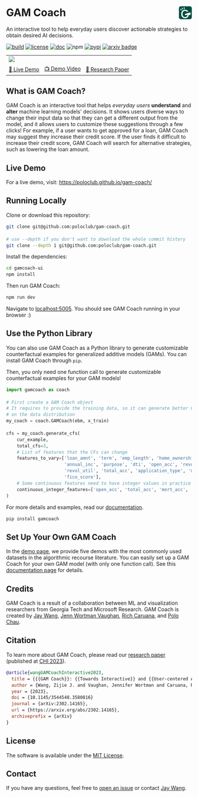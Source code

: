 # GAM Coach <a href="https://poloclub.github.io/gam-coach/"><img align="right" src="src/img/icon-gamcoach.svg" height="35"></img></a>

An interactive tool to help everyday users discover actionable strategies to obtain desired AI decisions.

[![build](https://github.com/poloclub/gam-coach/workflows/build/badge.svg)](https://github.com/poloclub/gam-coach/actions)
[![license](https://img.shields.io/badge/license-MIT-blue)](https://github.com/poloclub/gam-coach/blob/master/LICENSE)
[![doc](https://img.shields.io/badge/doc-available-blue)](https://poloclub.github.io/gam-coach/docs/gamcoach)
![npm](https://img.shields.io/npm/v/gamcoach)
[![pypi](https://img.shields.io/pypi/v/gamcoach?color=blue)](https://pypi.python.org/pypi/gamcoach)
[![arxiv badge](https://img.shields.io/badge/arXiv-2302.14165-red)](https://arxiv.org/abs/2302.14165)
<!-- [![DOI:10.1145/3491101.3519653](https://img.shields.io/badge/DOI-10.1145/3491101.3519653-blue)](https://doi.org/10.1145/3491101.3519653) -->

<table>
  <tr>
    <td colspan="4"><a href="https://poloclub.github.io/gam-coach"><img src='https://i.imgur.com/yOmEBz6.png'></a></td>
  </tr>
  <tr></tr>
  <tr>
    <td><a href="https://poloclub.github.io/timbertrek">🚀 Live Demo</a></td>
    <td><a href="https://youtu.be/ubacP34H9XE">📺 Demo Video</a></td>
    <!-- <td><a href="https://youtu.be/l1mr9z1TuAk">👨🏻‍🏫 Conference Talk</a></td> -->
    <td><a href="https://arxiv.org/abs/2302.14165">📖 Research Paper</a></td>
  </tr>
</table>

## What is GAM Coach?

GAM Coach is an interactive tool that helps *everyday users* **understand** and **alter** machine learning models' decisions.
It shows users diverse ways to change their input data so that they can get a different output from the model, and it allows users to customize these suggestions through a few clicks!
For example, if a user wants to get approved for a loan, GAM Coach may suggest they increase their credit score.
If the user finds it difficult to increase their credit score, GAM Coach will search for alternative strategies, such as lowering the loan amount.

## Live Demo

For a live demo, visit: <https://poloclub.github.io/gam-coach/>

## Running Locally

Clone or download this repository:

```bash
git clone git@github.com:poloclub/gam-coach.git

# use --depth if you don't want to download the whole commit history
git clone --depth 1 git@github.com:poloclub/gam-coach.git
```

Install the dependencies:

```bash
cd gamcoach-ui
npm install
```

Then run GAM Coach:

```bash
npm run dev
```

Navigate to [localhost:5005](https://localhost:5005). You should see GAM Coach running in your browser :)

## Use the Python Library

You can also use GAM Coach as a Python library to generate customizable counterfactual examples for generalized additive models (GAMs). You can install GAM Coach through `pip`.

Then, you only need one function call to generate customizable counterfactual examples for your GAM models!

```python
import gamcoach as coach

# First create a GAM Coach object
# It requires to provide the training data, so it can generate better CFs based
# on the data distribution
my_coach = coach.GAMCoach(ebm, x_train)

cfs = my_coach.generate_cfs(
    cur_example,
    total_cfs=3,
    # List of features that the CFs can change
    features_to_vary=['loan_amnt', 'term', 'emp_length', 'home_ownership',
                      'annual_inc', 'purpose', 'dti', 'open_acc', 'revol_bal',
                      'revol_util', 'total_acc', 'application_type', 'mort_acc',
                      'fico_score'],
    # Some continuous features need to have integer values in practice
    continuous_integer_features=['open_acc', 'total_acc', 'mort_acc', 'fico_score']
)
```

For more details and examples, read our [documentation](https://poloclub.github.io/gam-coach/docs/gamcoach).

```bash
pip install gamcoach
```

## Set Up Your Own GAM Coach

In the [demo page](https://poloclub.github.io/gam-coach), we provide five demos with the most commonly used datasets in the algorithmic recourse literature. You can easily set up a GAM Coach for your own GAM model (with only one function call). See this [documentation page](https://poloclub.github.io/gam-coach/docs/gamcoach/gamcoach.html#get_model_data) for details.

## Credits

GAM Coach is a result of a collaboration between ML and visualization researchers from Georgia Tech and Microsoft Research.
GAM Coach is created by <a href='https://zijie.wang/' target='_blank'>Jay Wang</a>, <a href='https://www.jennwv.com' target='_blank'>Jenn Wortman Vaughan</a>, <a href='https://www.microsoft.com/en-us/research/people/rcaruana/' target='_blank'>Rich Caruana</a>, and <a href='' target='_blank'>Polo Chau</a>.

## Citation

To learn more about GAM Coach, please read our [research paper](https://arxiv.org/abs/2302.14165) (published at [CHI 2023](https://chi2023.acm.org)).

```bibTeX
@article{wangGAMCoachInteractive2023,
  title = {{{GAM Coach}}: {{Towards Interactive}} and {{User-centered Algorithmic Recourse}}},
  author = {Wang, Zijie J. and Vaughan, Jennifer Wortman and Caruana, Rich and Chau, Duen Horng},
  year = {2023},
  doi = {10.1145/3544548.3580816}
  journal = {arXiv:2302.14165},
  url = {https://arxiv.org/abs/2302.14165},
  archiveprefix = {arXiv}
}
```

## License

The software is available under the [MIT License](https://github.com/poloclub/gamcoach/blob/master/LICENSE).

## Contact

If you have any questions, feel free to [open an issue](https://github.com/poloclub/gamcoach/issues/new) or contact [Jay Wang](https://zijie.wang).
